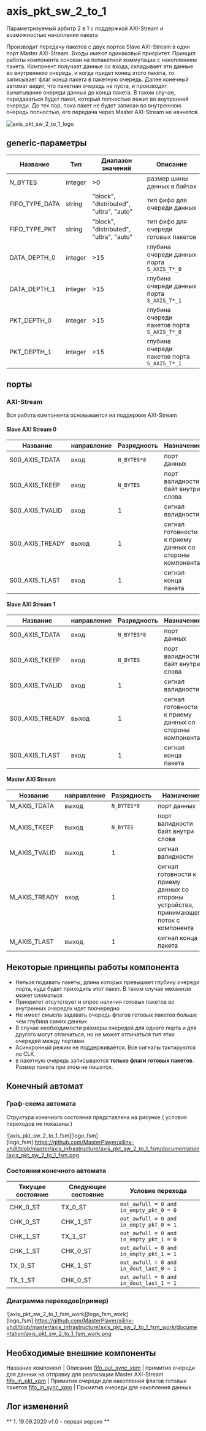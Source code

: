 # axis_pkt_sw_2_to_1

Параметризуемый арбитр 2 в 1 с поддержкой AXI-Stream и возможностью накопления пакета

Производит передачу пакетов с двух портов Slave AXI-Stream в один порт Master AXI-Stream. Входы имеют одинаковый приоритет. Принцип работы компонента основан на попакетной коммутации с накоплением пакета. Компонент получает данные со входа, складывает эти данные во внутреннюю очередь, и когда придет конец этого пакета, то записывает флаг конца пакета в пакетную очередь. Далее конечный автомат видит, что пакетная очередь не пуста, и производит вычитывание очереди данных до конца пакета. В таком случае, передаваться будет пакет, который полностью лежит во внутренней очереди. До тех пор, пока пакет не будет записан во внутреннюю очередь полностью, его передача через Master AXI-Stream не начнется. 


![axis_pkt_sw_2_to_1_logo][logo1]

[logo1]:https://github.com/MasterPlayer/xilinx-vhdl/blob/master/axis_infrastructure/axis_pkt_sw_2_to_1/documentation/axis_pkt_sw_2_to_1.png


## generic-параметры
Название | Тип | Диапазон значений | Описание
---------|-----|-------------------|---------
N_BYTES | integer | >0 | размер шины данных в байтах
FIFO_TYPE_DATA | string | "block", "distributed", "ultra", "auto" | тип фифо для очереди данных
FIFO_TYPE_PKT | string | "block", "distributed", "ultra", "auto" | тип фифо для очереди готовых пакетов
DATA_DEPTH_0 | integer | >15 | глубина очереди данных порта `S_AXIS_T*_0`
DATA_DEPTH_1 | integer | >15 | глубина очереди данных порта `S_AXIS_T*_1`
PKT_DEPTH_0 | integer | >15 | глубина очереди пакетов порта `S_AXIS_T*_0`
PKT_DEPTH_1 | integer | >15 | глубина очереди пакетов порта `S_AXIS_T*_1`

## порты 

### AXI-Stream 

Вся работа компонента основывается на поддержке AXI-Stream

#### Slave AXI Stream 0

Название | направление | Разрядность | Назначение
---------|-------------|-------------|-----------
S00_AXIS_TDATA | вход | `N_BYTES*8` | порт данных
S00_AXIS_TKEEP | вход | `N_BYTES` | порт валидности байт внутри слова
S00_AXIS_TVALID | вход | 1 | сигнал валидности
S00_AXIS_TREADY | выход | 1 | сигнал готовности к приему данных со стороны компонента
S00_AXIS_TLAST | вход | 1 | сигнал конца пакета


#### Slave AXI Stream 1 

Название | направление | Разрядность | Назначение
---------|-------------|-------------|-----------
S00_AXIS_TDATA | вход | `N_BYTES*8` | порт данных
S00_AXIS_TKEEP | вход | `N_BYTES` | порт валидности байт внутри слова
S00_AXIS_TVALID | вход | 1 | сигнал валидности
S00_AXIS_TREADY | выход | 1 | сигнал готовности к приему данных со стороны компонента
S00_AXIS_TLAST | вход | 1 | сигнал конца пакета


#### Master AXI Stream 

Название | направление | Разрядность | Назначение
---------|-------------|-------------|-----------
M_AXIS_TDATA | выход | `N_BYTES*8` | порт данных
M_AXIS_TKEEP | выход | `N_BYTES` | порт валидности байт внутри слова
M_AXIS_TVALID | выход | 1 | сигнал валидности
M_AXIS_TREADY | вход | 1 | сигнал готовности к приему данных со стороны устройства, принимающего поток с компонента
M_AXIS_TLAST | выход | 1 | сигнал конца пакета

## Некоторые принципы работы компонента
- Нельзя подавать пакеты, длина которых превышает глубину очереди порта, куда будет приходить этот пакет. В таком случае механизм может сломаться
- Приоритет отсутствует и опрос наличия готовых пакетов во внутренних очередях идет поочередно
- Не имеет смысла задавать очередь флагов готовых пакетов больше чем глубина самих данных
- В случае необходимости размеры очередей для одного порта и для другого могут отличаться, но не может отличаться тип этих очередей между портами. 
- Асинхронный режим не поддерживается. Все сигналы тактируются по CLK
- в пакетную очередь записываются **только флаги готовых пакетов**. Размер пакета при этом не пишется. 

## Конечный автомат

### Граф-схема автомата

Структура конечного состояния представлена на рисунке ( условия переходов не показаны )

![axis_pkt_sw_2_to_1_fsm][logo_fsm]
[logo_fsm]:https://github.com/MasterPlayer/xilinx-vhdl/blob/master/axis_infrastructure/axis_pkt_sw_2_to_1_fsm/documentation/axis_pkt_sw_2_to_1_fsm.png

### Состояния конечного автомата
Текущее состояние | Следующее состояние | Условие перехода
------------------|---------------------|-----------------
CHK_0_ST          | TX_0_ST             | `out_awfull = 0 and in_empty_pkt_0 = 0`
CHK_0_ST          | CHK_1_ST            | `out_awfull = 0 and in_empty_pkt_0 = 1`
CHK_1_ST          | TX_1_ST             | `out_awfull = 0 and in_empty_pkt_1 = 0`
CHK_1_ST          | CHK_0_ST            | `out_awfull = 0 and in_empty_pkt_1 = 1`
TX_0_ST           | CHK_1_ST            | `out_awfull = 0 and in_dout_last_0 = 1`
TX_1_ST           | CHK_0_ST            | `out_awfull = 0 and in_dout_last_1 = 1`

### Диаграмма переходов(пример)

![axis_pkt_sw_2_to_1_fsm_work][logo_fsm_work]
[logo_fsm]:https://github.com/MasterPlayer/xilinx-vhdl/blob/master/axis_infrastructure/axis_pkt_sw_2_to_1_fsm_work/documentation/axis_pkt_sw_2_to_1_fsm_work.png

## Необходимые внешние компоненты
Название компонент | Описание
[fifo_out_sync_xpm](https://github.com/MasterPlayer/xilinx-vhdl/blob/master/fifo_parametrized/fifo_out_sync_xpm/fifo_out_sync_xpm.vhd) | примитив очереди для данных на отправку для реализации Master AXI-Stream
[fifo_in_pkt_xpm](https://github.com/MasterPlayer/xilinx-vhdl/blob/master/fifo_parametrized/fifo_in_pkt_xpm/fifo_in_pkt_xpm.vhd) | Примитив очереди для накопления флагов готовых пакетов
[fifo_in_sync_xpm](https://github.com/MasterPlayer/xilinx-vhdl/blob/master/fifo_parametrized/fifo_in_sync_xpm/fifo_in_sync_xpm.vhd) | Примитив очереди для накопления данных


## Лог изменений

** 1. 19.09.2020 v1.0 - первая версия **